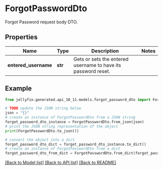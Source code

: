 # ForgotPasswordDto

Forgot Password request body DTO.

## Properties

Name | Type | Description | Notes
------------ | ------------- | ------------- | -------------
**entered_username** | **str** | Gets or sets the entered username to have its password reset. | 

## Example

```python
from jellyfin.generated.api_10_11.models.forgot_password_dto import ForgotPasswordDto

# TODO update the JSON string below
json = "{}"
# create an instance of ForgotPasswordDto from a JSON string
forgot_password_dto_instance = ForgotPasswordDto.from_json(json)
# print the JSON string representation of the object
print(ForgotPasswordDto.to_json())

# convert the object into a dict
forgot_password_dto_dict = forgot_password_dto_instance.to_dict()
# create an instance of ForgotPasswordDto from a dict
forgot_password_dto_from_dict = ForgotPasswordDto.from_dict(forgot_password_dto_dict)
```
[[Back to Model list]](README.md#documentation-for-models) [[Back to API list]](README.md#documentation-for-api-endpoints) [[Back to README]](README.md)


